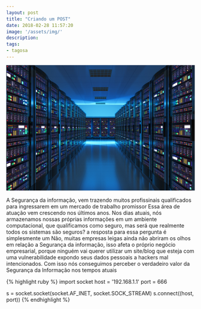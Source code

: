 ```yaml
---
layout: post
title: "Criando um POST"
date: 2018-02-28 11:57:20
image: '/assets/img/'
description:
tags:
- tagosa
---
```


![Alt da minha Imagem](/assets/img/NovasImagensDay/integration-small.jpg "Security")

A Segurança da informação, vem trazendo muitos profissinais qualificados para ingressarem em um mercado de trabalho promissor
Essa área de atuação vem crescendo nos últimos anos. Nos dias atuais, nós armazenamos nossas próprias informações em um ambiente computacional, que qualificamos como seguro, mas será que realmente todos os sistemas são seguros? a resposta para essa pergunta é simplesmente um Não, muitas empresas leigas ainda não abriram os olhos em relação a Segurança da informação, isso afeta o próprio negócio empresarial, porque ninguém vai querer utilizar um site/blog que esteja com uma vulnerabilidade expondo seus dados pessoais a hackers mal intencionados. Com isso nós conseguimos perceber o verdadeiro valor da Segurança da Informação nos tempos atuais

{% highlight ruby %}
import socket
host = '192.168.1.1'
port = 666

s = socket.socket(socket.AF_INET, socket.SOCK_STREAM)
s.connect((host, port))
{% endhighlight %}